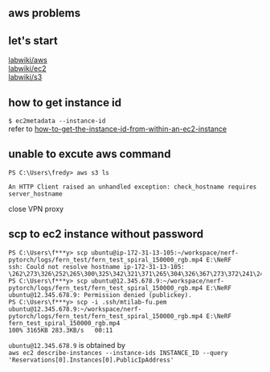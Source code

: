 aws problems  
---  
## let's start  
[labwiki/aws](https://github.com/mti-lab/wiki/wiki/aws)  
[labwiki/ec2](https://github.com/mti-lab/wiki/wiki/ec2)  
[labwiki/s3](https://github.com/mti-lab/wiki/wiki/s3)

## how to get instance id

`$ ec2metadata --instance-id`  
refer to [how-to-get-the-instance-id-from-within-an-ec2-instance](https://stackoverflow.com/questions/625644/how-to-get-the-instance-id-from-within-an-ec2-instance)  

## unable to excute aws command
 
```
PS C:\Users\fredy> aws s3 ls

An HTTP Client raised an unhandled exception: check_hostname requires server_hostname
```  
close VPN proxy  

## scp to ec2 instance without password 

```  
PS C:\Users\f***y> scp ubuntu@ip-172-31-13-105:~/workspace/nerf-pytorch/logs/fern_test/fern_test_spiral_150000_rgb.mp4 E:\NeRF
ssh: Could not resolve hostname ip-172-31-13-105: \262\273\326\252\265\300\325\342\321\371\265\304\326\367\273\372\241\243
PS C:\Users\f***y> scp ubuntu@12.345.678.9:~/workspace/nerf-pytorch/logs/fern_test/fern_test_spiral_150000_rgb.mp4 E:\NeRF    
ubuntu@12.345.678.9: Permission denied (publickey).
PS C:\Users\f***y> scp -i .ssh/mtilab-fu.pem ubuntu@12.345.678.9:~/workspace/nerf-pytorch/logs/fern_test/fern_test_spiral_150000_rgb.mp4 E:\NeRF 
fern_test_spiral_150000_rgb.mp4                                                                                                                  100% 3165KB 283.3KB/s   00:11   
```  
`ubuntu@12.345.678.9` is obtained by  
`aws ec2 describe-instances --instance-ids INSTANCE_ID --query 'Reservations[0].Instances[0].PublicIpAddress'`
